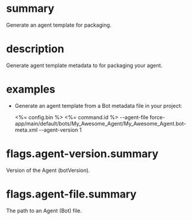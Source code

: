 # summary

Generate an agent template for packaging.

# description

Generate agent template metadata to for packaging your agent.

# examples

- Generate an agent template from a Bot metadata file in your project:

  <%= config.bin %> <%= command.id %> --agent-file force-app/main/default/bots/My_Awesome_Agent/My_Awesome_Agent.bot-meta.xml --agent-version 1

# flags.agent-version.summary

Version of the Agent (botVersion).

# flags.agent-file.summary

The path to an Agent (Bot) file.
